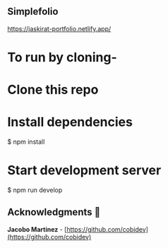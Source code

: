## Simplefolio

https://jaskirat-portfolio.netlify.app/

# To run by cloning-

# Clone this repo

# Install dependencies
$ npm install

# Start development server
$ npm run develop

## Acknowledgments 🎁

**Jacobo Martinez** - [https://github.com/cobidev](https://github.com/cobidev)